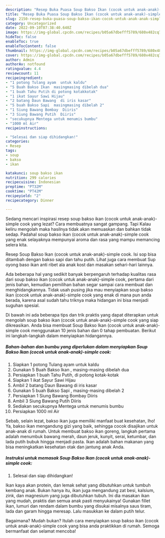 ```yaml
---
description: "Resep Buka Puasa Soup Bakso Ikan (cocok untuk anak-anak)-simple cook, Enak"
title: "Resep Buka Puasa Soup Bakso Ikan (cocok untuk anak-anak)-simple cook, Enak"
slug: 2150-resep-buka-puasa-soup-bakso-ikan-cocok-untuk-anak-anak-simple-cook-enak
category: Uncategorized
date: 2022-09-10T07:38:40.640Z
image: https://img-global.cpcdn.com/recipes/b05a67dbefff5789/680x482cq70/soup-bakso-ikan-cocok-untuk-anak-anak-simple-cook-foto-resep-utama.jpg
hideToc: false
enableToc: true
enableTocContent: false
thumbnail: https://img-global.cpcdn.com/recipes/b05a67dbefff5789/680x482cq70/soup-bakso-ikan-cocok-untuk-anak-anak-simple-cook-foto-resep-utama.jpg
cover: https://img-global.cpcdn.com/recipes/b05a67dbefff5789/680x482cq70/soup-bakso-ikan-cocok-untuk-anak-anak-simple-cook-foto-resep-utama.jpg
author: Admin
authorAv: notfound
ratingvalue: 4.4
reviewcount: 11
recipeingredient:
- "1 potong Tulang ayam  untuk kaldu"
- "5 Buah Bakso Ikan  masingmasing dibelah dua"
- "1 buah Tahu Putih di potong kotakkotak"
- "1 ikat Sayur Sawi Hijau"
- "2 batang Daun Bawang  di iris kasar"
- "5 buah Bakso Sapi  masingmasing dibelah 2"
- "1 Siung Bawang Bombay  Diiris"
- "3 Siung Bawang Putih  Diiris"
- "secukupnya Mentega untuk menumis bumbu"
- "1000 ml Air"
recipeinstructions:

- "Selesai dan siap dihidangkan!"
categories:
- Resep
tags:
- soup
- bakso
- ikan

katakunci: soup bakso ikan 
nutrition: 299 calories
recipecuisine: Indonesian
preptime: "PT32M"
cooktime: "PT42M"
recipeyield: "2"
recipecategory: Dinner

---
```



Sedang mencari inspirasi resep soup bakso ikan (cocok untuk anak-anak)-simple cook yang lezat? Cara membuatnya sangat gampang. Tapi Kalau keliru mengolah maka hasilnya tidak akan memuaskan dan bahkan tidak sedap. Padahal soup bakso ikan (cocok untuk anak-anak)-simple cook yang enak selayaknya mempunyai aroma dan rasa yang mampu memancing selera kita.


Resep Soup Bakso Ikan (cocok untuk anak-anak)-simple cook. Isi sop bisa ditambah dengan bakso sapi dan tahu putih. Lihat juga cara membuat Sup oyong baso ikan anti ribet ala anak kost dan masakan sehari-hari lainnya.

Ada beberapa hal yang sedikit banyak berpengaruh terhadap kualitas rasa dari soup bakso ikan (cocok untuk anak-anak)-simple cook, pertama dari jenis bahan, kemudian pemilihan bahan segar sampai cara membuat dan menghidangkannya. Tidak usah pusing jika mau menyiapkan soup bakso ikan (cocok untuk anak-anak)-simple cook yang enak di mana pun anda berada, karena asal sudah tahu triknya maka hidangan ini bisa menjadi suguhan spesial.


Di bawah ini ada beberapa tips dan trik praktis yang dapat diterapkan untuk mengolah soup bakso ikan (cocok untuk anak-anak)-simple cook yang siap dikreasikan. Anda bisa membuat Soup Bakso Ikan (cocok untuk anak-anak)-simple cook menggunakan 10 jenis bahan dan 0 tahap pembuatan. Berikut ini langkah-langkah dalam menyiapkan hidangannya.

<!--inarticleads1-->

##### Bahan-bahan dan bumbu yang diperlukan dalam menyiapkan Soup Bakso Ikan (cocok untuk anak-anak)-simple cook:

1. Siapkan 1 potong Tulang ayam  untuk kaldu
1. Gunakan 5 Buah Bakso Ikan , masing-masing dibelah dua
1. Persiapkan 1 buah Tahu Putih, di potong kotak-kotak
1. Siapkan 1 ikat Sayur Sawi Hijau
1. Ambil 2 batang Daun Bawang  di iris kasar
1. Gunakan 5 buah Bakso Sapi , masing-masing dibelah 2
1. Persiapkan 1 Siung Bawang Bombay  Diiris
1. Ambil 3 Siung Bawang Putih  Diiris
1. Sediakan secukupnya Mentega untuk menumis bumbu
1. Persiapkan 1000 ml Air


Sebab, selain lezat, bakso ikan juga memiliki manfaat buat kesehatan, lho! Ya, bakso ikan mengandung gizi yang baik, sehingga cocok disajikan untuk anak-anak di rumah. Untuk membuat bakso ikan goreng, langkah pertama adalah menumbuk bawang merah, daun jeruk, kunyit, serai, ketumbar, dan lada putih bubuk hingga menjadi pasta. Ikan adalah bahan makanan yang bisa meningkatkan kesehatan otak dan jantung anak Anda. 

<!--inarticleads2-->

##### Instruksi untuk memasak Soup Bakso Ikan (cocok untuk anak-anak)-simple cook:


1. Selesai dan siap dihidangkan!

Ikan kaya akan protein, dan lemak sehat yang dibutuhkan untuk tumbuh kembang anak. Bukan hanya itu, ikan juga mengandung zat besi, kalsium, zink, dan magnesium yang juga dibutuhkan tubuh. Ini dia masakan ikan yang mudah, praktis dan semua anak pasti menyukainya! Gunakan fillet ikan, lumuri dan rendam dalam bumbu yang disukai misalnya saus tiram, lada dan garam hingga meresap. Lalu masukkan ke dalam putih telur. 

Bagaimana? Mudah bukan? Itulah cara menyiapkan soup bakso ikan (cocok untuk anak-anak)-simple cook yang bisa anda praktikkan di rumah. Semoga bermanfaat dan selamat mencoba!
